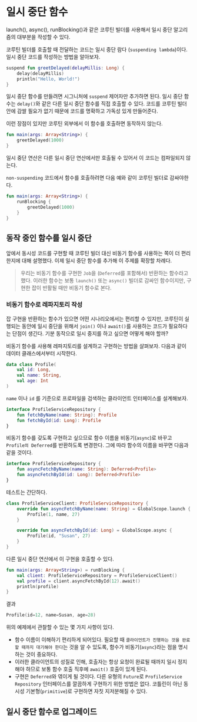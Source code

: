 # 일시 중단 함수

launch(), async(), runBlocking()과 같은 코루틴 빌더를 사용해서 일시 중단 알고리즘의 대부분을 작성할 수 있다.

코루틴 빌더를 호출할 때 전달하는 코드는 일시 중단 람다 (`suspending lambda`)이다.
일시 중단 코드를 작성하는 방법을 알아보자.

~~~kotlin
suspend fun greetDelayed(delayMillis: Long) {
    delay(delayMillis)
    println("Hello, World!")
}
~~~

일시 중단 함수를 만들려면 시그니처에 `suspend` 제어자만 추가하면 된다.
일시 중단 함수는 `delay()`와 같은 다른 일시 중단 함수를 직접 호출할 수 있다.
코드를 코루틴 빌더안에 감쌀 필요가 없기 때문에 코드를 명확하고 가독성 있게 만들어준다.

이런 장점이 있지만 코루틴 외부에서 이 함수를 호출하면 동작하지 않는다.

~~~kotlin
fun main(args: Array<String>) {
    greetDelayed(1000)
}
~~~

일시 중단 연산은 다른 일시 중단 연산에서만 호출될 수 있어서 이 코드는 컴파일되지 않는다.

`non-suspending` 코드에서 함수를 호출하려면 다음 예와 같이 코루틴 빌더로 감싸야한다.

~~~kotlin
fun main(args: Array<String>) {
    runBlocking {
        greetDelayed(1000)
    }
}
~~~

## 동작 중인 함수를 일시 중단

앞에서 동시성 코드를 구현할 때 코루틴 빌더 대신 비동기 함수를 사용하는 쪽이 더 편리한지에 대해 설명했다.
이제 일시 중단 함수를 추가해 이 주제를 확장할 차례다.

> 우리는 비동기 함수를 구현한 `Job`을 (`Deferred`를 포함해서) 반환하는 함수라고 했다. 이러한 함수는 보통 `launch()` 또는 `async()` 빌더로 감싸인 함수이지만, 구현한 잡이 반활될 때만 비동기 함수로 본다.

### 비동기 함수로 레파지토리 작성

잡 구현을 반환하는 함수가 있으면 어떤 시나리오에서는 편리할 수 있지만, 코루틴이 실행되는 동안에 일시 중단을 위해서 `join()` 이나 `await()`를 사용하는 코드가 필요하다는 단점이 생긴다.
기분 동작으로 일시 중지를 하고 싶으면 어떻게 해야 할까?

비동기 함수를 사용해 레파지토리를 설계하고 구현하는 방법을 살펴보자.
다음과 같이 데이터 클래스에서부터 시작한다.

~~~kotlin
data class Profile(
    val id: Long,
    val name: String,
    val age: Int
)
~~~

`name` 이나 `id` 를 기준으로 프로파일을 검색하는 클라이언트 인터페이스를 설계해보자.

~~~kotlin
interface ProfileServiceRepository {
    fun fetchByName(name: String): Profile
    fun fetchById(id: Long): Profile
}
~~~

비동기 함수를 갖도록 구현하고 싶으므로 함수 이름을 비동기(`async`)로 바꾸고 `Profile의 Deferred`를 반환하도록 변경한다.
그에 따라 함수의 이름을 바꾸면 다음과 같을 것이다.

~~~kotlin
interface ProfileServiceRepository {
    fun asyncFetchByName(name: String): Deferred<Profile>
    fun asyncFetchById(id: Long): Deferred<Profile>
}
~~~

테스트는 간단하다.

~~~kotlin
class ProfileServiceClient: ProfileServiceRepository {
    override fun asyncFetchByName(name: String) = GlobalScope.launch {
        Profile(1, name, 27)
    }

    override fun asyncFetchById(id: Long) = GlobalScope.async {
        Profile(id, "Susan", 27)
    }
}
~~~

다른 일시 중단 연산에서 이 구현을 호출할 수 있다.

~~~kotlin
fun main(args: Array<String>) = runBlocking {
    val client: ProfileServiceRepository = ProfileServiceClient()
    val profile = client.asyncFetchById(12).await()
    println(profile)
}
~~~

결과

~~~kotlin
Profile(id=12, name=Susan, age=28)
~~~

위의 예제에서 관찰할 수 있는 몇 가지 사항이 있다.

- 함수 이름이 이해하기 편리하게 되어있다. 필요할 때 `클라이언트가 진행하는 것을 완료할 때까지 대기해야 한다`는 것을 알 수 있도록, 함수가 비동기(`async`)라는 점을 명시하는 것이 중요하다.
- 이러한 클라이언트의 성질로 인해, 호출자는 항상 요청이 완료될 때까지 일시 정지해야 하므로 보통 함수 호출 직후에 `await()` 호출이 있게 된다.
- 구현은 `Deferred`와 엮이게 될 것이다. 다른 유형의 `Future`로 `ProfileService Repository` 인터페이스를 깔끔하게 구현하기 위한 방법은 없다. 코틀린이 아닌 동시성 기본형(`primitive`)로 구현하면 자칫 지저분해질 수 있다.

## 일시 중단 함수로 업그레이드

